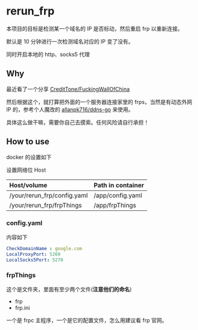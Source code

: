 # rerun_frp

本项目的目标是检测某一个域名的 IP 是否标动，然后重启 frp 以重新连接。

默认是 10 分钟进行一次检测域名对应的 IP 变了没有。

同时开启本地的 http、socks5 代理

## Why

最近看了一个分享 [CreditTone/FuckingWallOfChina](https://github.com/CreditTone/FuckingWallOfChina)

然后根据这个，就打算把外面的一个服务器连接家里的 frps，当然是有动态外网 IP 的，参考个人魔改的 [allanpk716/ddns-go](https://github.com/allanpk716/ddns-go) 来使用。

具体这么做干嘛，需要你自己去摸索。任何风险请自行承担！

## How to use

docker 的设置如下

设置网络位 Host

| Host/volume                 | Path in container |
| :-------------------------- | :---------------- |
| /your/rerun_frp/config.yaml | /app/config.yaml  |
| /your/rerun_frp/frpThings   | /app/frpThings    |

### config.yaml 

内容如下

```yaml
CheckDomainName : google.com
LocalProxyPort: 5269
LocalSocks5Port: 5270
```

### frpThings

这个是文件夹，里面有至少两个文件(**注意他们的命名**)

* frp
* frp.ini

一个是 frpc 主程序，一个是它的配置文件，怎么用建议看 frp 官网。

